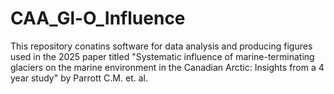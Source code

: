 # CAA_Gl-O_Influence
This repository conatins software for data analysis and producing figures used in the 2025 paper titled "Systematic influence of marine-terminating glaciers on the marine environment in the Canadian Arctic: Insights from a 4 year study"  by Parrott C.M. et. al.
